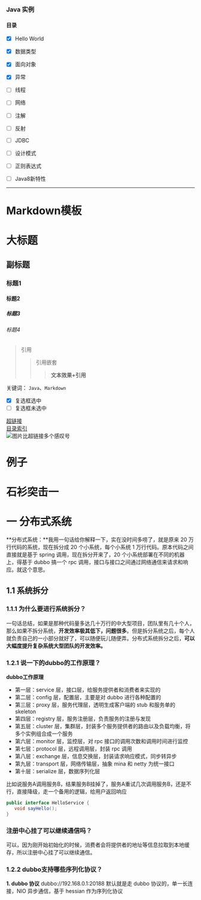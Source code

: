 ### Java 实例

#### 目录

- [x] Hello World
- [x] 数据类型
- [x] 面向对象
- [x] 异常
- [ ] 线程
- [ ] 网络
- [ ] 注解
- [ ] 反射
- [ ] JDBC
- [ ] 设计模式
- [ ] 正则表达式
- [ ] Java8新特性





-----
# Markdown模板

# 大标题
## 副标题
### 标题1
#### 标题2
##### 标题3
###### 标题4

> 引用
>> 引用嵌套
>>> **文本效果+引用**

关键词： `Java`、`Markdown`

- [x] 复选框选中
- [ ] 复选框未选中

[超链接](https://note.youdao.com/)  
[目录索引](#目录)   
![图片比超链接多个感叹号](https://note.youdao.com/favicon.ico)

# 例子

# 石衫突击一

# 一 **分布式系统**

**分布式系统：**我用一句话给你解释一下，实在没时间多唠了，就是原来 20 万行代码的系统，现在拆分成 20 个小系统，每个小系统 1 万行代码。原本代码之间直接就是基于 spring 调用，现在拆分开来了，20 个小系统部署在不同的机器上，得基于 dubbo 搞一个 rpc 调用，接口与接口之间通过网络通信来请求和响应。就这个意思。

## 1.1 系统拆分

### 1.1.1 为什么要进行系统拆分？

一句话总结，如果是那种代码量多达几十万行的中大型项目，团队里有几十个人，那么如果不拆分系统，**开发效率极其低下，问题很多**。但是拆分系统之后，每个人就负责自己的一小部分就好了，可以随便玩儿随便弄。分布式系统拆分之后，**可以大幅度提升复杂系统大型团队的开发效率。**

### 1.2.1 说一下的dubbo的工作原理？

**dubbo工作原理**

- 第一层：service 层，接口层，给服务提供者和消费者来实现的
- 第二层：config 层，配置层，主要是对 dubbo 进行各种配置的
- 第三层：proxy 层，服务代理层，透明生成客户端的 stub 和服务单的 skeleton
- 第四层：registry 层，服务注册层，负责服务的注册与发现
- 第五层：cluster 层，集群层，封装多个服务提供者的路由以及负载均衡，将多个实例组合成一个服务
- 第六层：monitor 层，监控层，对 rpc 接口的调用次数和调用时间进行监控
- 第七层：protocol 层，远程调用层，封装 rpc 调用
- 第八层：exchange 层，信息交换层，封装请求响应模式，同步转异步
- 第九层：transport 层，网络传输层，抽象 mina 和 netty 为统一接口
- 第十层：serialize 层，数据序列化层

比如说服务A调用服务B，结果服务B挂掉了，服务A重试几次调用服务B，还是不行，直接降级，走一个备用的逻辑，给用户返回响应

```java
public interface HelloService {
   void sayHello();
}
```

### 注册中心挂了可以继续通信吗？

可以，因为刚开始初始化的时候，消费者会将提供者的地址等信息拉取到本地缓存，所以注册中心挂了可以继续通信。

### 1.2.2 dubbo支持哪些序列化协议？

**1. dubbo 协议**
dubbo://192.168.0.1:20188
默认就是走 dubbo 协议的，单一长连接，NIO 异步通信，基于 hessian 作为序列化协议





